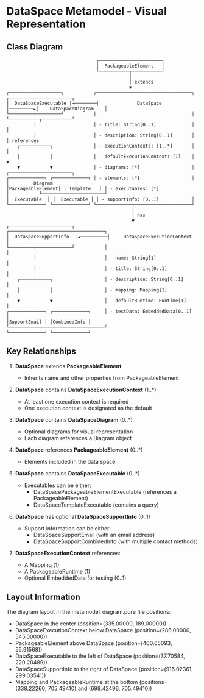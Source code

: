 # DataSpace Metamodel - Visual Representation

## Class Diagram

```
                                 ┌───────────────────────┐
                                 │  PackageableElement   │
                                 └───────────┬───────────┘
                                             │
                                             │ extends
                                             ▼
┌───────────────────┐           ┌───────────────────────────────────┐           ┌───────────────────────┐
│  DataSpaceExecutable │◄────────┤              DataSpace            │─────────►│    DataSpaceDiagram    │
└─────────┬─────────┘           │                                   │           └───────────┬───────────┘
          │                     │ - title: String[0..1]             │                       │
          │                     │ - description: String[0..1]       │                       │ references
    ┌─────┴─────┐               │ - executionContexts: [1..*]       │                       │
    │           │               │ - defaultExecutionContext: [1]    │                       ▼
    ▼           ▼               │ - diagrams: [*]                   │           ┌───────────────────────┐
┌─────────────┐ ┌─────────────┐ │ - elements: [*]                   │           │         Diagram        │
│PackageableElement│ │ Template   │ │ - executables: [*]               │           └───────────────────────┘
│  Executable  │ │  Executable │ │ - supportInfo: [0..1]            │
└─────────────┘ └─────────────┘ └─────────────┬─────────────────────┘
                                              │
                                              │ has
                                              ▼
┌───────────────────────┐           ┌───────────────────────────────────┐
│  DataSpaceSupportInfo  │◄──────────┤     DataSpaceExecutionContext     │
└─────────┬─────────────┘           │                                   │
          │                         │ - name: String[1]                 │
          │                         │ - title: String[0..1]             │
    ┌─────┴─────┐                   │ - description: String[0..1]       │
    │           │                   │ - mapping: Mapping[1]             │
    ▼           ▼                   │ - defaultRuntime: Runtime[1]      │
┌─────────────┐ ┌─────────────┐     │ - testData: EmbeddedData[0..1]    │
│SupportEmail │ │CombinedInfo │     └───────────────────────────────────┘
└─────────────┘ └─────────────┘
```

## Key Relationships

1. **DataSpace** extends **PackageableElement**
   - Inherits name and other properties from PackageableElement

2. **DataSpace** contains **DataSpaceExecutionContext** (1..*)
   - At least one execution context is required
   - One execution context is designated as the default

3. **DataSpace** contains **DataSpaceDiagram** (0..*)
   - Optional diagrams for visual representation
   - Each diagram references a Diagram object

4. **DataSpace** references **PackageableElement** (0..*)
   - Elements included in the data space

5. **DataSpace** contains **DataSpaceExecutable** (0..*)
   - Executables can be either:
     - DataSpacePackageableElementExecutable (references a PackageableElement)
     - DataSpaceTemplateExecutable (contains a query)

6. **DataSpace** has optional **DataSpaceSupportInfo** (0..1)
   - Support information can be either:
     - DataSpaceSupportEmail (with an email address)
     - DataSpaceSupportCombinedInfo (with multiple contact methods)

7. **DataSpaceExecutionContext** references:
   - A Mapping (1)
   - A PackageableRuntime (1)
   - Optional EmbeddedData for testing (0..1)

## Layout Information

The diagram layout in the metamodel_diagram.pure file positions:
- DataSpace in the center (position=(335.00000, 189.00000))
- DataSpaceExecutionContext below DataSpace (position=(286.00000, 545.00000))
- PackageableElement above DataSpace (position=(460.65093, 55.91568))
- DataSpaceExecutable to the left of DataSpace (position=(37.70584, 220.20489))
- DataSpaceSupportInfo to the right of DataSpace (position=(916.02361, 299.03541))
- Mapping and PackageableRuntime at the bottom (positions=(338.22260, 705.49410) and (698.42496, 705.49410))
